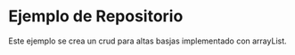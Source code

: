# Ejemplo de Repositorio
Este ejemplo se crea un crud para altas basjas implementado con arrayList.
